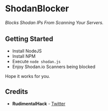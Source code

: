 # ShodanBlocker
###### Blocks Shodan IPs From Scanning Your Servers.

## Getting Started
* Install NodeJS
* Install NPM
* Execute `node shodan.js` 
* Enjoy Shodan.io Scanners being blocked

Hope it works for you.

## Credits

* **RudimentalHack** - [Twitter](https://twitter.com/RudimentalHack)
